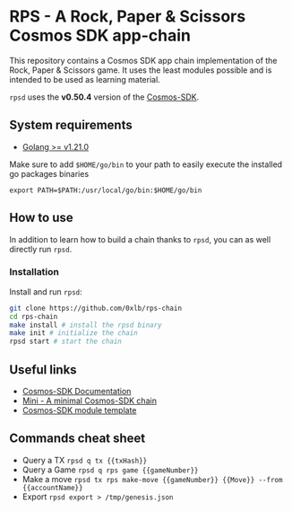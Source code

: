# RPS - A Rock, Paper & Scissors Cosmos SDK app-chain

This repository contains a Cosmos SDK app chain implementation of the Rock, Paper & Scissors game.
It uses the least modules possible and is intended to be used as learning material.

`rpsd` uses the **v0.50.4** version of the [Cosmos-SDK](https://github.com/cosmos/cosmos-sdk).

## System requirements

- [Golang >= v1.21.0](https://go.dev/doc/install)

Make sure to add `$HOME/go/bin` to your path to easily execute
the installed go packages binaries

```
export PATH=$PATH:/usr/local/go/bin:$HOME/go/bin
```

## How to use

In addition to learn how to build a chain thanks to `rpsd`, you can as well directly run `rpsd`.

### Installation

Install and run `rpsd`:

```sh
git clone https://github.com/0xlb/rps-chain
cd rps-chain
make install # install the rpsd binary
make init # initialize the chain
rpsd start # start the chain
```

## Useful links

- [Cosmos-SDK Documentation](https://docs.cosmos.network/)
- [Mini - A minimal Cosmos-SDK chain](https://github.com/cosmosregistry/chain-minimal)
- [Cosmos-SDK module template](https://github.com/cosmosregistry/example)


## Commands cheat sheet

- Query a TX `rpsd q tx {{txHash}}`
- Query a Game `rpsd q rps game {{gameNumber}}`
- Make a move `rpsd tx rps make-move {{gameNumber}} {{Move}} --from {{accountName}}`
- Export `rpsd export > /tmp/genesis.json`